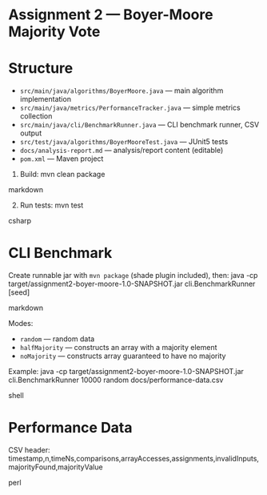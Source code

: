 # Assignment 2 — Boyer-Moore Majority Vote

# Structure
- `src/main/java/algorithms/BoyerMoore.java` — main algorithm implementation
- `src/main/java/metrics/PerformanceTracker.java` — simple metrics collection
- `src/main/java/cli/BenchmarkRunner.java` — CLI benchmark runner, CSV output
- `src/test/java/algorithms/BoyerMooreTest.java` — JUnit5 tests
- `docs/analysis-report.md` — analysis/report content (editable)
- `pom.xml` — Maven project

1. Build:
   mvn clean package

markdown

2. Run tests:
   mvn test

csharp


# CLI Benchmark
Create runnable jar with `mvn package` (shade plugin included), then:
java -cp target/assignment2-boyer-moore-1.0-SNAPSHOT.jar cli.BenchmarkRunner <n> <mode> <outCsv> [seed]

markdown

Modes:
- `random` — random data
- `halfMajority` — constructs an array with a majority element
- `noMajority` — constructs array guaranteed to have no majority

Example:
java -cp target/assignment2-boyer-moore-1.0-SNAPSHOT.jar cli.BenchmarkRunner 10000 random docs/performance-data.csv

shell


# Performance Data
CSV header:
timestamp,n,timeNs,comparisons,arrayAccesses,assignments,invalidInputs,majorityFound,majorityValue

perl



